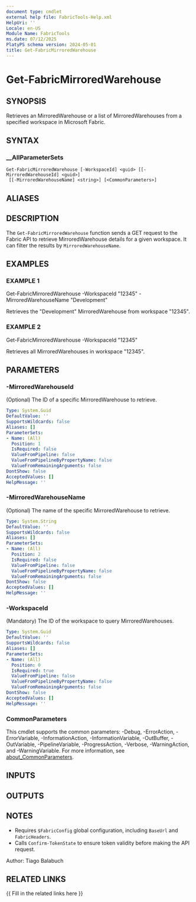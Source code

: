 ```yaml
---
document type: cmdlet
external help file: FabricTools-Help.xml
HelpUri: ''
Locale: en-US
Module Name: FabricTools
ms.date: 07/12/2025
PlatyPS schema version: 2024-05-01
title: Get-FabricMirroredWarehouse
---
```


# Get-FabricMirroredWarehouse

## SYNOPSIS

Retrieves an MirroredWarehouse or a list of MirroredWarehouses from a specified workspace in Microsoft Fabric.

## SYNTAX

### __AllParameterSets

```
Get-FabricMirroredWarehouse [-WorkspaceId] <guid> [[-MirroredWarehouseId] <guid>]
 [[-MirroredWarehouseName] <string>] [<CommonParameters>]
```

## ALIASES

## DESCRIPTION

The `Get-FabricMirroredWarehouse` function sends a GET request to the Fabric API to retrieve MirroredWarehouse details for a given workspace.
It can filter the results by `MirroredWarehouseName`.

## EXAMPLES

### EXAMPLE 1

Get-FabricMirroredWarehouse -WorkspaceId "12345" -MirroredWarehouseName "Development"

Retrieves the "Development" MirroredWarehouse from workspace "12345".

### EXAMPLE 2

Get-FabricMirroredWarehouse -WorkspaceId "12345"

Retrieves all MirroredWarehouses in workspace "12345".

## PARAMETERS

### -MirroredWarehouseId

(Optional) The ID of a specific MirroredWarehouse to retrieve.

```yaml
Type: System.Guid
DefaultValue: ''
SupportsWildcards: false
Aliases: []
ParameterSets:
- Name: (All)
  Position: 1
  IsRequired: false
  ValueFromPipeline: false
  ValueFromPipelineByPropertyName: false
  ValueFromRemainingArguments: false
DontShow: false
AcceptedValues: []
HelpMessage: ''
```

### -MirroredWarehouseName

(Optional) The name of the specific MirroredWarehouse to retrieve.

```yaml
Type: System.String
DefaultValue: ''
SupportsWildcards: false
Aliases: []
ParameterSets:
- Name: (All)
  Position: 2
  IsRequired: false
  ValueFromPipeline: false
  ValueFromPipelineByPropertyName: false
  ValueFromRemainingArguments: false
DontShow: false
AcceptedValues: []
HelpMessage: ''
```

### -WorkspaceId

(Mandatory) The ID of the workspace to query MirroredWarehouses.

```yaml
Type: System.Guid
DefaultValue: ''
SupportsWildcards: false
Aliases: []
ParameterSets:
- Name: (All)
  Position: 0
  IsRequired: true
  ValueFromPipeline: false
  ValueFromPipelineByPropertyName: false
  ValueFromRemainingArguments: false
DontShow: false
AcceptedValues: []
HelpMessage: ''
```

### CommonParameters

This cmdlet supports the common parameters: -Debug, -ErrorAction, -ErrorVariable,
-InformationAction, -InformationVariable, -OutBuffer, -OutVariable, -PipelineVariable,
-ProgressAction, -Verbose, -WarningAction, and -WarningVariable. For more information, see
[about_CommonParameters](https://go.microsoft.com/fwlink/?LinkID=113216).

## INPUTS

## OUTPUTS

## NOTES

- Requires `$FabricConfig` global configuration, including `BaseUrl` and `FabricHeaders`.
- Calls `Confirm-TokenState` to ensure token validity before making the API request.

Author: Tiago Balabuch

## RELATED LINKS

{{ Fill in the related links here }}

